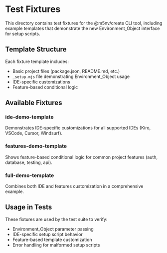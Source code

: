 # Test Fixtures

This directory contains test fixtures for the @m5nv/create CLI tool, including example templates that demonstrate the new Environment_Object interface for setup scripts.

## Template Structure

Each fixture template includes:
- Basic project files (package.json, README.md, etc.)
- `_setup.mjs` file demonstrating Environment_Object usage
- IDE-specific customizations
- Feature-based conditional logic

## Available Fixtures

### ide-demo-template
Demonstrates IDE-specific customizations for all supported IDEs (Kiro, VSCode, Cursor, Windsurf).

### features-demo-template  
Shows feature-based conditional logic for common project features (auth, database, testing, api).

### full-demo-template
Combines both IDE and features customization in a comprehensive example.

## Usage in Tests

These fixtures are used by the test suite to verify:
- Environment_Object parameter passing
- IDE-specific setup script behavior
- Feature-based template customization
- Error handling for malformed setup scripts